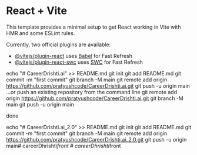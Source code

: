 # React + Vite

This template provides a minimal setup to get React working in Vite with HMR and some ESLint rules.

Currently, two official plugins are available:

- [@vitejs/plugin-react](https://github.com/vitejs/vite-plugin-react/blob/main/packages/plugin-react/README.md) uses [Babel](https://babeljs.io/) for Fast Refresh
- [@vitejs/plugin-react-swc](https://github.com/vitejs/vite-plugin-react-swc) uses [SWC](https://swc.rs/) for Fast Refresh


echo "# CareerDrishti.ai" >> README.md
git init
git add README.md
git commit -m "first commit"
git branch -M main
git remote add origin https://github.com/pratyushcode/CareerDrishti.ai.git
git push -u origin main
…or push an existing repository from the command line
git remote add origin https://github.com/pratyushcode/CareerDrishti.ai.git
git branch -M main
git push -u origin main

done

echo "# CareerDrishti.ai_2.0" >> README.md
git init
git add README.md
git commit -m "first commit"
git branch -M main
git remote add origin https://github.com/pratyushcode/CareerDrishti.ai_2.0.git
git push -u origin main#   c a r e e r D h r i s h t i _ f r o n t  
 #   c a r e e r D h r i s h t i _ f r o n t  
 